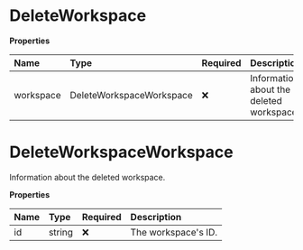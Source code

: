 # DeleteWorkspace

**Properties**

| Name      | Type                     | Required | Description                              |
| :-------- | :----------------------- | :------- | :--------------------------------------- |
| workspace | DeleteWorkspaceWorkspace | ❌       | Information about the deleted workspace. |

# DeleteWorkspaceWorkspace

Information about the deleted workspace.

**Properties**

| Name | Type   | Required | Description         |
| :--- | :----- | :------- | :------------------ |
| id   | string | ❌       | The workspace's ID. |

<!-- This file was generated by liblab | https://liblab.com/ -->
